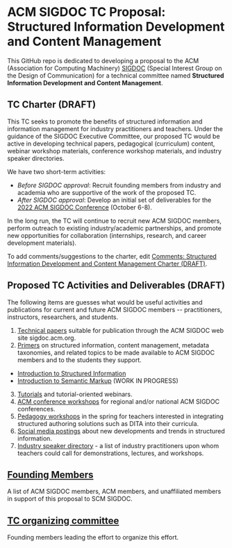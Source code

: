 # ACM SIGDOC TC Proposal: Structured Information Development and Content Management

This GitHub repo is dedicated to developing a proposal to the ACM (Association for Computing Machinery) [SIGDOC](https://sigdoc.acm.org/) (Special Interest Group on the Design of Communication) for a technical committee named **Structured Information Development and Content Management**.

## TC Charter (DRAFT)

This TC seeks to promote the benefits of structured information and information management for industry practitioners and teachers. Under the guidance of the SIGDOC Executive Committee, our proposed TC would be active in developing technical papers, pedagogical (curriculum) content, webinar workshop materials, conference workshop materials, and industry speaker directories. 

We have two short-term activities:

* *Before SIGDOC approval*: Recruit founding members from industry and academia who are supportive of the work of the proposed TC.
* *After SIGDOC approval*: Develop an initial set of deliverables for the [2022 ACM SIGDOC Conference](https://sigdoc.acm.org/conferences/) (October 6-8).

In the long run, the TC will continue to recruit new ACM SIGDOC members, perform outreach to existing industry/academic partnerships, and promote new opportunities for collaboration (internships, research, and career development materials).

To add comments/suggestions to the charter, edit [Comments: Structured Information Development and Content Management Charter (DRAFT)](charter_comments.md).

## Proposed TC Activities and Deliverables (DRAFT)

The following items are guesses what would be useful activities and publications for current and future ACM SIGDOC members -- practitioners, instructors, researchers, and students. 

1. [Technical papers](activities_tech-papers.md) suitable for publication through the ACM SIGDOC web site sigdoc.acm.org.
2. [Primers](activities_primers.md) on structured information, content management, metadata taxonomies, and related topics to be made available to ACM SIGDOC members and to the students they support. 
 * [Introduction to Structured Information](activities_primers_intro-structure.md)
 * [Introduction to Semantic Markup](activites_primers_intro-semantic.md) (WORK IN PROGRESS)
3. [Tutorials](activities_tutorials.md) and tutorial-oriented webinars.
4. [ACM conference workshops](activities_conference-workshops.md) for regional and/or national ACM SIGDOC conferences.
5. [Pedagogy workshops](activities_pedagogy-workshops.md) in the spring for teachers interested in integrating structured authoring solutions such as DITA into their curricula.
6. [Social media postings](activities_social-media-postings.md) about new developments and trends in structured information.
7. [Industry speaker directory](activities_industry-speaker-directory.md) - a list of industry practitioners upon whom teachers could call for demonstrations, lectures, and workshops.



## [Founding Members](founding-members.md) 

A list of ACM SIGDOC members, ACM members, and unaffiliated members in support of this proposal to SCM SIGDOC. 


## [TC organizing committee](tc-organizing-committee.md)

Founding members leading the effort to organize this effort. 

 

   
